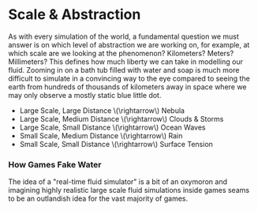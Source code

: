 # Scale & Abstraction
As with every simulation of the world, a fundamental question we must answer is on which level of abstraction we are working on, for example, at which scale are we looking at the phenomenon? Kilometers? Meters? Millimeters? This defines how much liberty we can take in modelling our fluid. Zooming in on a bath tub filled with water and soap is much more difficult to simulate in a convincing way to the eye compared to seeing the earth from hundreds of thousands of kilometers away in space where we may only observe a mostly static blue little dot.

<!-- ![Figure of levels of abstraction and scale.]() -->

  - Large Scale, Large Distance \\(\rightarrow\\) Nebula
  - Large Scale, Medium Distance \\(\rightarrow\\) Clouds & Storms
  - Large Scale, Small Distance \\(\rightarrow\\) Ocean Waves
  - Small Scale, Medium Distance \\(\rightarrow\\) Rain
  - Small Scale, Small Distance \\(\rightarrow\\) Surface Tension

### How Games Fake Water
The idea of a "real-time fluid simulator" is a bit of an oxymoron and imagining highly realistic large scale fluid simulations inside games seams to be an outlandish idea for the vast majority of games.
